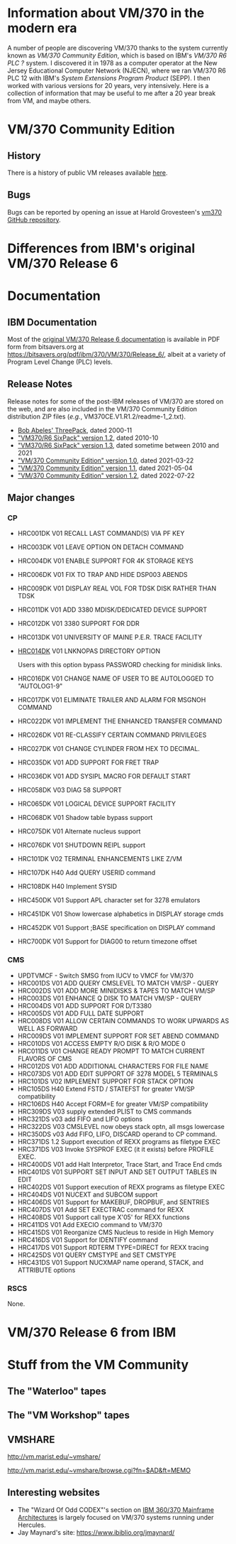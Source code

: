 # Information about VM/370 in the modern era

A number of people are discovering VM/370 thanks to the system currently known
as _VM/370 Community Edition_, which is based on IBM's _VM/370 R6 PLC ?_ system.
I discovered it in 1978 as a computer operator at the New Jersey Educational
Computer Network (NJECN), where we ran VM/370 R6 PLC 12 with IBM's _System Extensions
Program Product_ (SEPP).  I then worked with various versions for 20 years, very
intensively.  Here is a collection of information that may be useful to me after
a 20 year break from VM, and maybe others.

# VM/370 Community Edition

## History
There is a history of public VM releases available [here](documentation/history.md).

## Bugs
Bugs can be reported by opening an issue at Harold Grovesteen's [vm370 GitHub repository](https://github.com/s390guy/vm370/issues).

# Differences from IBM's original VM/370 Release 6


# Documentation

## IBM Documentation

Most of the [original VM/370 Release 6 documentation](documentation/library.md) is
available in PDF form from bitsavers.org at https://bitsavers.org/pdf/ibm/370/VM/370/Release_6/,
albeit at a variety of Program Level Change (PLC) levels.

## Release Notes
Release notes for some of the post-IBM releases of VM/370 are stored on the web, and
are also included in the VM/370 Community Edition distribution ZIP files (_e.g._,
VM370CE.V1.R1.2/readme-1_2.txt).

* [Bob Abeles' ThreePack](documentation/release_notes/threepack_readme.txt), dated 2000-11
* ["VM370/R6 SixPack" version 1.2](documentation/release_notes/sixpack_1.2_readme.txt), dated 2010-10
* ["VM370/R6 SixPack" version 1.3](documentation/release_notes/sixpack_1.3_readme.txt), dated sometime between 2010 and 2021
* ["VM/370 Community Edition" version 1.0](documentation/release_notes/vmce_1.1.0_readme.txt), dated 2021-03-22
* ["VM/370 Community Edition" version 1.1](documentation/release_notes/vmce_1.1.1_readme.txt), dated 2021-05-04
* ["VM/370 Community Edition" version 1.2](documentation/release_notes/vmce_1.1.2_readme.txt), dated 2022-07-22

## Major changes

### CP
* HRC001DK V01 RECALL LAST COMMAND(S) VIA PF KEY
* HRC003DK V01 LEAVE OPTION ON DETACH COMMAND
* HRC004DK V01 ENABLE SUPPORT FOR 4K STORAGE KEYS
* HRC006DK V01 FIX TO TRAP AND HIDE DSP003 ABENDS
* HRC009DK V01 DISPLAY REAL VOL FOR TDSK DISK RATHER THAN TDSK
* HRC011DK V01 ADD 3380 MDISK/DEDICATED DEVICE SUPPORT
* HRC012DK V01 3380 SUPPORT FOR DDR
* HRC013DK V01 UNIVERSITY OF MAINE P.E.R. TRACE FACILITY
* [HRC014DK](hrc_mods/HRC014DK.MEMO.txt) V01 LNKNOPAS DIRECTORY OPTION

  Users with this option bypass PASSWORD checking for minidisk links.
* HRC016DK V01 CHANGE NAME OF USER TO BE AUTOLOGGED TO "AUTOLOG1-9"
* HRC017DK V01 ELIMINATE TRAILER AND ALARM FOR MSGNOH COMMAND
* HRC022DK V01 IMPLEMENT THE ENHANCED TRANSFER COMMAND
* HRC026DK V01 RE-CLASSIFY CERTAIN COMMAND PRIVILEGES
* HRC027DK V01 CHANGE CYLINDER FROM HEX TO DECIMAL.
* HRC035DK V01 ADD SUPPORT FOR FRET TRAP
* HRC036DK V01 ADD SYSIPL MACRO FOR DEFAULT START
* HRC058DK V03 DIAG 58 SUPPORT
* HRC065DK V01 LOGICAL DEVICE SUPPORT FACILITY
* HRC068DK V01 Shadow table bypass support
* HRC075DK V01 Alternate nucleus support
* HRC076DK V01 SHUTDOWN REIPL support
* HRC101DK V02 TERMINAL ENHANCEMENTS LIKE Z/VM
* HRC107DK H40 Add QUERY USERID command
* HRC108DK H40 Implement SYSID
* HRC450DK V01 Support APL character set for 3278 emulators
* HRC451DK V01 Show lowercase alphabetics in DISPLAY storage cmds
* HRC452DK V01 Support ;BASE specification on DISPLAY command
* HRC700DK V01 Support for DIAG00 to return timezone offset

### CMS
* UPDTVMCF - Switch SMSG from IUCV to VMCF for VM/370
* HRC001DS V01 ADD QUERY CMSLEVEL         TO MATCH VM/SP - QUERY
* HRC002DS V01 ADD MORE MINIDISKS & TAPES TO MATCH VM/SP
* HRC003DS V01 ENHANCE Q DISK             TO MATCH VM/SP - QUERY
* HRC004DS V01 ADD SUPPORT FOR D/T3380
* HRC005DS V01 ADD FULL DATE SUPPORT
* HRC008DS V01 ALLOW CERTAIN COMMANDS TO WORK UPWARDS AS WELL AS FORWARD
* HRC009DS V01 IMPLEMENT SUPPORT FOR SET ABEND COMMAND
* HRC010DS V01 ACCESS EMPTY R/O DISK & R/O MODE 0
* HRC011DS V01 CHANGE READY PROMPT TO MATCH CURRENT FLAVORS OF CMS
* HRC012DS V01 ADD ADDITIONAL CHARACTERS FOR FILE NAME
* HRC073DS V01 ADD EDIT SUPPORT OF 3278 MODEL 5 TERMINALS
* HRC101DS V02 IMPLEMENT SUPPORT FOR STACK OPTION
* HRC105DS H40 Extend FSTD / STATEFST for greater VM/SP compatibility
* HRC106DS H40 Accept FORM=E for greater VM/SP compatibility
* HRC309DS V03 supply extended PLIST to CMS commands
* HRC321DS v03 add FIFO and LIFO options
* HRC322DS V03 CMSLEVEL now obeys stack optn, all msgs lowercase
* HRC350DS v03 Add FIFO, LIFO, DISCARD operand to CP command.
* HRC371DS 1.2 Support execution of REXX programs as filetype EXEC
* HRC371DS V03 Invoke SYSPROF EXEC (it it exists) before PROFILE EXEC.
* HRC400DS V01 add Halt Interpretor, Trace Start, and Trace End cmds
* HRC401DS V01 SUPPORT SET INPUT AND SET OUTPUT TABLES IN EDIT
* HRC402DS V01 Support execution of REXX programs as filetype EXEC
* HRC404DS V01 NUCEXT and SUBCOM support
* HRC406DS V01 Support for MAKEBUF, DROPBUF, and SENTRIES
* HRC407DS V01 Add SET EXECTRAC command for REXX
* HRC408DS V01 Support call type X'05' for REXX functions
* HRC411DS V01 Add EXECIO command to VM/370
* HRC415DS V01 Reorganize CMS Nucleus to reside in High Memory
* HRC416DS V01 Support for IDENTIFY command
* HRC417DS V01 Support RDTERM TYPE=DIRECT for REXX tracing
* HRC425DS V01 QUERY CMSTYPE and SET CMSTYPE
* HRC431DS V01 Support NUCXMAP name operand, STACK, and ATTRIBUTE options

### RSCS
None.

# VM/370 Release 6 from IBM

# Stuff from the VM Community

## The "Waterloo" tapes

## The "VM Workshop" tapes

## VMSHARE

http://vm.marist.edu/~vmshare/

http://vm.marist.edu/~vmshare/browse.cgi?fn=$AD&ft=MEMO

## Interesting websites

* The "Wizard Of Odd CODEX"'s section on [IBM 360/370 Mainframe Architectures](https://codex.sjzoppi.com/ibm360-370:start)
is largely focused on VM/370 systems running under Hercules.
* Jay Maynard's site: https://www.ibiblio.org/jmaynard/
